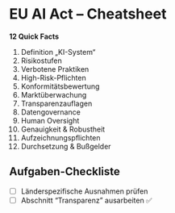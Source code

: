# EU AI Act – Cheatsheet  

**12 Quick Facts**  
1. Definition „KI-System“  
2. Risikostufen  
3. Verbotene Praktiken  
4. High-Risk-Pflichten  
5. Konformitätsbewertung  
6. Marktüberwachung  
7. Transparenzauflagen  
8. Datengovernance  
9. Human Oversight  
10. Genauigkeit & Robustheit  
11. Aufzeichnungspflichten  
12. Durchsetzung & Bußgelder  

## Aufgaben-Checkliste
- [ ] Länderspezifische Ausnahmen prüfen
- [ ] Abschnitt “Transparenz” ausarbeiten :white_check_mark:
